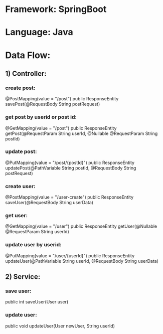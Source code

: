 # Framework: SpringBoot
# Language: Java

# Data Flow:
## 1) Controller: 
### create post: 
 @PostMapping(value = "/post")
    public ResponseEntity<String> savePost(@RequestBody String postRequest) 
                
### get post by userid or post id: 
  @GetMapping(value = "/post")
    public ResponseEntity<String> getPost(@RequestParam String userId, @Nullable @RequestParam String postId)
                             
### update post:  
  @PutMapping(value = "/post/{postId}")
    public ResponseEntity<String> updatePost(@PathVariable String postId, @RequestBody String postRequest)
                  
### create user: 
@PostMapping(value = "/user-create")
    public ResponseEntity saveUser(@RequestBody String userData)
   
                  
### get user: 
 @GetMapping(value = "/user")
    public ResponseEntity<String> getUser(@Nullable @RequestParam String userId)

### update user by userid:  
 @PutMapping(value = "/user/{userId}")
    public ResponseEntity<String> updateUser(@PathVariable String userId, @RequestBody String userData)

 
 
 ## 2) Service:
 
 ### save user:
  public int saveUser(User user)
  
 ### update user:
  public void updateUser(User newUser, String userId)  
